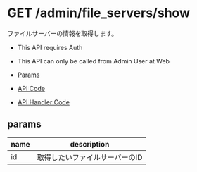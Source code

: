 # GET /admin/file_servers/show

ファイルサーバーの情報を取得します。

- This API requires Auth
- This API can only be called from Admin User at Web

- [Params](#params)
- [API Code](/src/endpoints/admin/file_servers/show.js)
- [API Handler Code](/src/handlers/web/admin/file_servers/show.js)

## params

name|description
---|---
id|取得したいファイルサーバーのID
